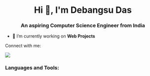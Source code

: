 <h1 align="center">Hi 👋, I'm Debangsu Das</h1>
<h3 align="center">An aspiring Computer Science Engineer from India</h3>


- 🔭 I’m currently working on **Web Projects**

Connect with me:

<a href="https://www.youtube.com/watch?v=dQw4w9WgXcQ"><img src="https://user-images.githubusercontent.com/73097560/115834477-dbab4500-a447-11eb-908a-139a6edaec5c.gif"></a>

<h3 align="left">Languages and Tools:</h3>
<p align="left">
                                
                    
